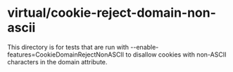 # virtual/cookie-reject-domain-non-ascii

This directory is for tests that are run with --enable-features=CookieDomainRejectNonASCII
to disallow cookies with non-ASCII characters in the domain attribute.
